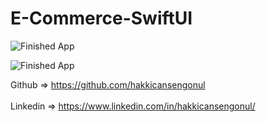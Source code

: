 # E-Commerce-SwiftUI

![Finished App](https://github.com/hakkicansengonul/images/blob/master/E-Commerce-SwiftUI-2.gif)     

 ![Finished App](https://github.com/hakkicansengonul/images/blob/master/E-Commerce-SwiftUI-1.gif)  
 
Github => https://github.com/hakkicansengonul <br><br>
Linkedin => https://www.linkedin.com/in/hakkicansengonul/
